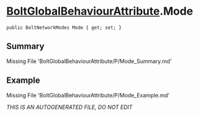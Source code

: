 # [BoltGlobalBehaviourAttribute](Types/BoltGlobalBehaviourAttribute.md).Mode
`public BoltNetworkModes Mode { get; set; }`
## Summary
Missing File 'BoltGlobalBehaviourAttribute/P/Mode_Summary.md'
## Example
Missing File 'BoltGlobalBehaviourAttribute/P/Mode_Example.md'

*THIS IS AN AUTOGENERATED FILE, DO NOT EDIT*
